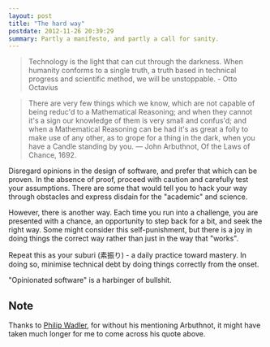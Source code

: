 ```yaml
--- 
layout: post
title: "The hard way"
postdate: 2012-11-26 20:39:29
summary: Partly a manifesto, and partly a call for sanity.
---
```


> Technology is the light that can cut through the darkness. When humanity conforms to a single truth, a truth based in technical progress and scientific method, we will be unstoppable. - Otto Octavius

> There are very few things which we know, which are not capable of being reduc'd to a Mathematical Reasoning; and when they cannot it's a sign our knowledge of them is very small and confus'd; and when a Mathematical Reasoning can be had it's as great a folly to make use of any other, as to grope for a thing in the dark, when you have a Candle standing by you. — John Arbuthnot, Of the Laws of Chance, 1692.

Disregard opinions in the design of software, and prefer that which can be proven. In the absence of proof, proceed with caution and carefully test your assumptions. There are some that would tell you to hack your way through obstacles and express disdain for the "academic" and science.

However, there is another way. Each time you run into a challenge, you are presented with a chance, an opportunity to step back for a bit, and seek the right way. Some might consider this self-punishment, but there is a joy in doing things the correct way rather than just in the way that "works".

Repeat this as your suburi (素振り) - a daily practice toward mastery. In doing so, minimise technical debt by doing things correctly from the onset.

"Opinionated software" is a harbinger of bullshit.

Note
----

Thanks to [Philip Wadler](http://homepages.inf.ed.ac.uk/wadler/), for without his mentioning Arbuthnot, it might have taken much longer for me to come across his quote above.
